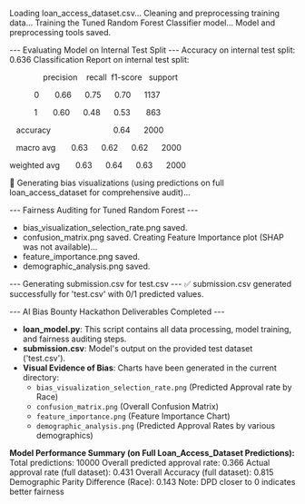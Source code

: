Loading loan_access_dataset.csv...
Cleaning and preprocessing training data...
Training the Tuned Random Forest Classifier model...
Model and preprocessing tools saved.

--- Evaluating Model on Internal Test Split ---
Accuracy on internal test split: 0.636
Classification Report on internal test split:

               precision    recall  f1-score   support

           0       0.66      0.75      0.70      1137

           1       0.60      0.48      0.53       863

   accuracy                            0.64      2000

   macro avg       0.63      0.62      0.62      2000

weighted avg       0.63      0.64      0.63      2000


🎯 Generating bias visualizations (using predictions on full loan_access_dataset for comprehensive audit)...

--- Fairness Auditing for Tuned Random Forest ---
- bias_visualization_selection_rate.png saved.
- confusion_matrix.png saved.
Creating Feature Importance plot (SHAP was not available)...
- feature_importance.png saved.
- demographic_analysis.png saved.

--- Generating submission.csv for test.csv ---
✅ submission.csv generated successfully for 'test.csv' with 0/1 predicted values.

--- AI Bias Bounty Hackathon Deliverables Completed ---
- **loan_model.py**: This script contains all data processing, model training, and fairness auditing steps.
- **submission.csv**: Model's output on the provided test dataset ('test.csv').
- **Visual Evidence of Bias**: Charts have been generated in the current directory:
  - `bias_visualization_selection_rate.png` (Predicted Approval rate by Race)
  - `confusion_matrix.png` (Overall Confusion Matrix)
  - `feature_importance.png` (Feature Importance Chart)
  - `demographic_analysis.png` (Predicted Approval Rates by various demographics)

**Model Performance Summary (on Full Loan_Access_Dataset Predictions):**
Total predictions: 10000
Overall predicted approval rate: 0.366
Actual approval rate (full dataset): 0.431
Overall Accuracy (full dataset): 0.815
Demographic Parity Difference (Race): 0.143
Note: DPD closer to 0 indicates better fairness
